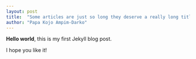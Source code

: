 ```yaml
---
layout: post
title:  "Some articles are just so long they deserve a really long title to see if things will break well"
author: "Papa Kojo Ampim-Darko"
---
```

**Hello world**, this is my first Jekyll blog post.

I hope you like it!
